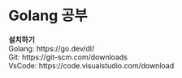 <h1>Golang 공부</h1>
<b>설치하기</b>
<br>
Golang: https://go.dev/dl/
<br>
Git: https://git-scm.com/downloads
<br>
VsCode: https://code.visualstudio.com/download

